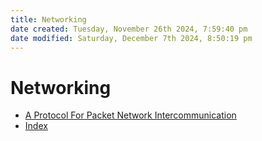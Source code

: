 ```yaml
---
title: Networking
date created: Tuesday, November 26th 2024, 7:59:40 pm
date modified: Saturday, December 7th 2024, 8:50:19 pm
---
```


# Networking

- [A Protocol For Packet Network Intercommunication](a-protocol-for-packet-network-intercommunication.md)
- [Index](index.md)
